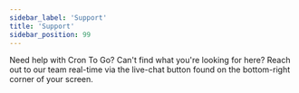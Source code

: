 ```yaml
---
sidebar_label: 'Support'
title: 'Support'
sidebar_position: 99
---
```

Need help with Cron To Go? Can't find what you're looking for here? Reach out to our team real-time via the live-chat button found on the bottom-right corner of your screen.

